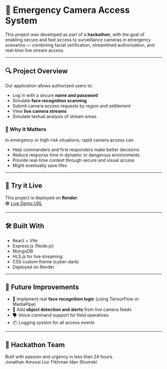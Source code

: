 # 🚨 Emergency Camera Access System

This project was developed as part of a **hackathon**, with the goal of enabling secure and fast access to surveillance cameras in emergency scenarios — combining facial verification, streamlined authorization, and real-time live stream access.

---

## 🔍 Project Overview

Our application allows authorized users to:

- Log in with a secure **name and password**
- Simulate **face recognition scanning**
- Submit camera access requests by region and settlement
- View **live camera streams**
- Simulate textual analysis of stream areas

### 🎯 Why It Matters

In emergency or high-risk situations, rapid camera access can:
- Help commanders and first responders make better decisions
- Reduce response time in dynamic or dangerous environments
- Provide real-time context through secure and visual access
- Might eventually save lifes

---

## 🚀 Try it Live

This project is deployed on **Render**.  
🟢 [Live Demo URL]((https://camera-controller-1.onrender.com))


---

## 🛠 Built With

- React + Vite
- Express.js (Node.js)
- MongoDB
- HLS.js for live streaming
- CSS custom theme (cyber-dark)
- Deployed on Render

---

## 🧠 Future Improvements

- 🔐 Implement real **face recognition logic** (using TensorFlow or MediaPipe)
- 🎯 Add **object detection and alerts** from live camera feeds
- 🗣️ Voice command support for field operatives
- 📦 Logging system for all access events

---

## 🤝 Hackathon Team

Built with passion and urgency in less than 24 hours.  
Jonathan Amossi
Lior Fikhman
Idan Shumski

